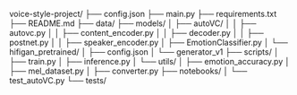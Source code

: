 voice-style-project/
├── config.json
├── main.py
├── requirements.txt
├── README.md
├── data/
├── models/
│   ├── autoVC/
│   │   ├── autovc.py
│   │   ├── content_encoder.py
│   │   ├── decoder.py
│   │   ├── postnet.py
│   │   ├── speaker_encoder.py
│   ├── EmotionClassifier.py
│   └── hifigan_pretrained/
│       ├── config.json
│       └── generator_v1
├── scripts/
│   ├── train.py
│   ├── inference.py
│   └── utils/
│       ├── emotion_accuracy.py
│       ├── mel_dataset.py
│       ├── converter.py
├── notebooks/
│   └── test_autoVC.py
└── tests/
